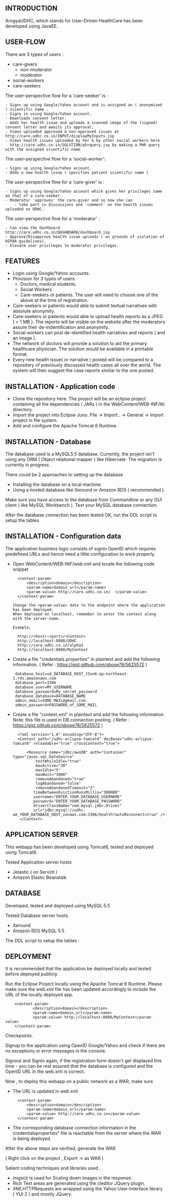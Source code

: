 INTRODUCTION
-------------

ArogyaUDHC, which stands for User-Driven HealthCare has been developed using JavaEE.

USER-FLOW
---------

There are 3 types of users :

- care-givers  
	- non-moderator 
	- moderator
- social-workers
- care-seekers


The user-perspective flow for a 'care-seeker' is :

	- Signs up using Google/Yahoo account and is assigned an ( anonymised ) scientific name .
	- Signs in using Google/Yahoo account.
	- Downloads consent letter.
	- Adds her health issue and uploads a scanned image of the (signed) consent letter and awaits its approval.
	- Views uploaded approved & non-approved issues at http://care.udhc.co.in/INPUT/displayMyInputs.jsp
	- Views health issues uploaded by her & by other social workers here 
	  http://care.udhc.co.in/SOLUTION/phrquery.jsp by making a PHR query with the assigned scientific name


The user-perspective flow for a 'social-worker':

	- Signs up using Google/Yahoo account.
	- Adds a new health issue ( specifies patient scientific name )



The user-perspective flow for a 'care-giver' is :
	
	- Signs up using Google/Yahoo account which gives her privileges same as that of a care-seeker.
	- Moderator 'approves' the care-giver and so now she can 
		- take part in discussions and 'comment' on the health issues uploaded on UDHC.


The user-perspective flow for a 'moderator' :

	- Can view the Dashboard http://care.udhc.co.in/DASHBOARD/dashboard.jsp 
	- Approve/Disapprove health issue uploads ( on grounds of violation of HIPAA guidelines).
	- Elevate user privileges to moderator privileges.


FEATURES 
---------

- Login using Google/Yahoo accounts.
- Provision for 3 types of users.
	- Doctors, medical students.
	- Social Workers 
	- Care-seekers or patients.
  The user will need to choose one of the above at the time of registration.
- Care-seekers or patients would able to submit textual narratives with absolute anonymity.	
- Care-seekers or patients would able to upload health reports as a JPEG ( < 1 MB ). The reports will be visible on the website after the moderators assure their de-indentification and anonymity.
- Social workers can post de-identified health narratives and reports ( and an image ).
- The network of doctors will provide a solution to aid the primary healthcare physician. The solution would be available in a printable format.
- Every new health issue( or narrative ) posted will be compared to a repository of previously discussed health cases all over the world. The system will then suggest the case reports similar to the one posted.



INSTALLATION - Application code
--------------------------------

- Clone the repository here. The project will be an eclipse project containing all the dependencies ( JARs ) in the WebContent/WEB-INF/lib directory.
- Import the project into Eclipse Juno. File -> Import.. -> General -> Import project in file system.
- Add and configure the Apache Tomcat 6 Runtime.



INSTALLATION - Database
-------------------------

The database used is a MySQL5.5 database. Currently, the project isn't using any ORM ( Object relational mapper ) like Hibernate. The migration is currently in progress.

There could be 2 approaches to setting up the database 

- Installing the database on a local machine.
- Using a hosted database like Xeround or Amazon RDS ( recommended ).


Make sure you have access to the database from Commandline or any GUI client ( like MySQL Workbench ).
Test your MySQL database connection. 

After the database connection has been tested OK, run the DDL script to setup the tables.

INSTALLATION - Configuration data 
----------------------------------

The application business logic consists of signin OpenID which requires predefined URLs and hence need a little configuration to work properly.

- Open WebContent/WEB-INF/web.xml and locate the following code snippet

	
		<context-param>
			<description>domain</description>
			<param-name>domain_url</param-name>
			<param-value> http://care.udhc.co.in/  </param-value>
		</context-param>

	  Change the <param-value> data to the endpoint where the application has been deployed.
	  When deployed on localhost, remember to enter the context along with the server-name.  

	  Example, 

	  	http://<host>:<port>/<Context>
	  	http://localhost:8080/UDHC
	  	http://care.udhc.co.in/alpha1
	  	http://localhost:8080/MyContext


-  Create a file "credentials.properties" in plaintext and add the following information.  ( Refer : https://gist.github.com/sbose78/5625572 )

		database_host=ud_DATABASE_HOST_t5xn6.ap-northeast-1.rds.amazonaws.com
		database_port=3306
		database_user=MY_USERNAME
		database_password=My_secret_password
		database_database=DATABASE_NAME
		admin_email=SOME_MAIL@gmail.com
		admin_password=PASSWORD_of_SOME_MAIL

- Create a file "context.xml" in plaintext and add the following information. 	  	
  Note: this file is used in DB connection pooling.
	( Refer : https://gist.github.com/sbose78/5625572 ) 

		<?xml version="1.0" encoding="UTF-8"?>
		<Context path="/udhc-eclipse-tomcat6" docBase="udhc-eclipse-tomcat6" reloadable="true" crossContext="true">
		    
		    <Resource name="jdbc/awsDB" auth="Container" type="javax.sql.DataSource"
		        testWhileIdle="true"
		       	maxActive="30"
				maxIdle="5"
				maxWait="3000"
				removeAbandoned="true"
				logAbandoned="false"
				removeAbandonedTimeout="3"
			   timeBetweenEvictionRunsMillis="300000"
		       username="ENTER_YOUR_DATABASE_USERNAME" 
		       password="ENTER_YOUR_DATABASE_PASSWORD"
		       driverClassName="com.mysql.jdbc.Driver"  
		       url="jdbc:mysql://udhc-am_YOUR_DATABASE_HOST_zonaws.com:3306/health?autoReconnect=true" />    
		 </Context>




APPLICATION SERVER 
-------------------
This webapp has been developed using Tomcat6, tested and deployed using Tomcat6.

Tested Application server hosts
- Jelastic ( on Servint )
- Amazon Elastic Beanstalk


DATABASE 
----------

Developed, tested and deployed using MySQL 5.5

Tested Database server hosts.

- Xeround 
- Amazon RDS MySQL 5.5

The DDL script to setup the tables :

DEPLOYMENT 
-----------

It is recommended that the application be deployed locally and tested before deployed publicly. 

Run the Eclipse Project locally using the Apache Tomcat 6 Runtime. 
Please make sure the web.xml file has been updated accordingly to include the URL of the locally deployed app.
		
		<context-param>
			    <description>domain</description>
			    <param-name>domain_url</param-name>
			    <param-value> http://localhost:8080/MyContext</param-value>
		</context-param>

Checkpoints.

Signup to the application using OpenID Google/Yahoo and check if there are no exceptions or error messages in the console.

Signout and Signin again, if the registration form doesn't get displayed this time - you can be rest assured that the database is configured and the OpenID URL in the web.xml is correct.

Now , to deploy this webapp on a public network as a WAR, make sure
- The URL is updated in web.xml
	
		<context-param>
		    <description>domain</description>
		    <param-name>domain_url</param-name>
		    <param-value> http://care.udhc.co.in</param-value>
		</context-param>

- The corresponding database connection information in the credentialsproperties" file is reachable from the server where the WAR is being deployed.

After the above steps are verified, generate the WAR 

( Right click on the project , Export -> as WAR )

Salient coding techniques and libraries used .

- imgsclr is used for Scaling down images in the response.
- Rich Text areas are generated using the cleditor JQuery plugin.
- XMLHTTPRequests are wrapped using the Yahoo User-Interface library ( YUI 2 ) and mostly JQuery.
